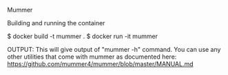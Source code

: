 Mummer 

Building and running the container

$ docker build -t mummer .
$ docker run -it mummer

OUTPUT:
This will give output of "mummer -h" command.
You can use any other utilities that come with mummer as documented here:
https://github.com/mummer4/mummer/blob/master/MANUAL.md
